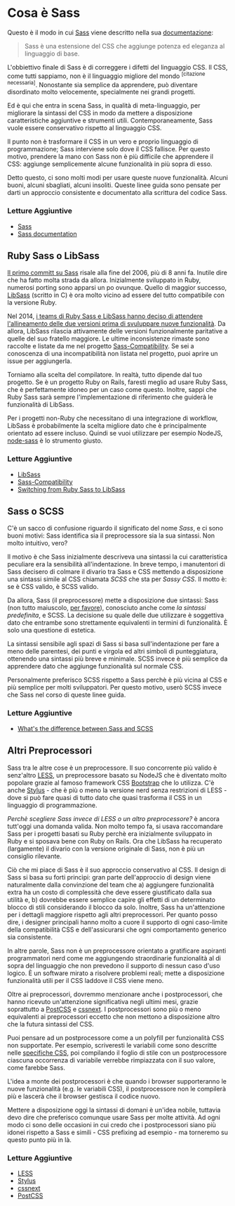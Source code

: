 
# Cosa è Sass

Questo è il modo in cui [Sass](http://sass-lang.com) viene descritto nella sua [documentazione](http://sass-lang.com/documentation/file.SASS_REFERENCE.html):

> Sass è una estensione del CSS che aggiunge potenza ed eleganza al linguaggio di base.

L'obbiettivo finale di Sass è di correggere i difetti del linguaggio CSS. Il CSS, come tutti sappiamo, non è il linguaggio migliore del mondo <sup>[citazione necessaria]</sup>. Nonostante sia semplice da apprendere, può diventare disordinato molto velocemente, specialmente nei grandi progetti.

Ed è qui che entra in scena Sass, in qualità di meta-linguaggio, per migliorare la sintassi del CSS in modo da mettere a disposizione caratteristiche aggiuntive e strumenti utili. Contemporaneamente, Sass vuole essere conservativo rispetto al linguaggio CSS.

Il punto non è trasformare il CSS in un vero e proprio linguaggio di programmazione; Sass interviene solo dove il CSS fallisce. Per questo motivo, prendere la mano con Sass non è più difficile che apprendere il CSS: aggiunge semplicemente alcune funzionalità in più sopra di esso.

Detto questo, ci sono molti modi per usare queste nuove funzionalità. Alcuni buoni, alcuni sbagliati, alcuni insoliti. Queste linee guida sono pensate per darti un approccio consistente e documentato alla scrittura del codice Sass.

### Letture Aggiuntive

* [Sass](http://sass-lang.com)
* [Sass documentation](http://sass-lang.com/documentation/file.SASS_REFERENCE.html)






## Ruby Sass o LibSass

[Il primo committ su Sass](https://github.com/hcatlin/sass/commit/fa5048ba405619273e474a50400c7243fbff54fe) risale alla fine del 2006, più di 8 anni fa. Inutile dire che ha fatto molta strada da allora. Inizialmente sviluppato in Ruby, numerosi porting sono apparsi un po ovunque. Quello di maggior successo, [LibSass](https://github.com/sass/libsass) (scritto in C) è ora molto vicino ad essere del tutto compatibile con la versione Ruby.

Nel 2014, [i teams di Ruby Sass e LibSass hanno deciso di attendere l'allineamento delle due versioni prima di svuluppare nuove funzionalità](https://github.com/sass/libsass/wiki/The-LibSass-Compatibility-Plan). Da allora, LibSass rilascia attivamente delle versioni funzionalmente paritative a quelle del suo fratello maggiore. Le ultime inconsistenze rimaste sono raccolte e listate da me nel progetto [Sass-Compatibility](http://sass-compatibility.github.io). Se sei a conoscenza di una incompatibilità non listata nel progetto, puoi aprire un issue per aggiungerla.

Torniamo alla scelta del compilatore. In realtà, tutto dipende dal tuo progetto. Se è un progetto Ruby on Rails, faresti meglio ad usare Ruby Sass, che è perfettamente idoneo per un caso come questo. Inoltre, sappi che Ruby Sass sarà sempre l'implementazione di riferimento che guiderà le funzionalità di LibSass.

Per i progetti non-Ruby che necessitano di una integrazione di workflow, LibSass è probabilmente la scelta migliore dato che è principalmente orientato ad essere incluso. Quindi se vuoi utilizzare per esempio NodeJS, [node-sass](https://github.com/sass/node-sass) è lo strumento giusto.



### Letture Aggiuntive

* [LibSass](https://github.com/sass/libsass)
* [Sass-Compatibility](http://sass-compatibility.github.io)
* [Switching from Ruby Sass to LibSass](http://www.sitepoint.com/switching-ruby-sass-libsass/)






## Sass o SCSS

C'è un sacco di confusione riguardo il significato del nome *Sass*, e ci sono buoni motivi: Sass identifica sia il preprocessore sia la sua sintassi. Non molto intuitivo, vero?

Il motivo è che Sass inizialmente descriveva una sintassi la cui caratteristica peculiare era la sensibilità all'indentazione. In breve tempo, i manutentori di Sass decisero di colmare il divario tra Sass e CSS mettendo a disposizione una sintassi simile al CSS chiamata *SCSS* che sta per *Sassy CSS*. Il motto è: se è CSS valido, è SCSS valido.

Da allora, Sass (il preprocessore) mette a disposizione due sintassi: Sass (non tutto maiuscolo, [per favore](http://sassnotsass.com)), conosciuto anche come *la sintassi predefinita*, e SCSS. La decisione su quale delle due utilizzare è soggettiva dato che entrambe sono strettamente equivalenti in termini di funzionalità. È solo una questione di estetica.

La sintassi sensibile agli spazi di Sass si basa sull'indentazione per fare a meno delle parentesi, dei punti e virgola ed altri simboli di punteggiatura, ottenendo una sintassi più breve e minimale. SCSS invece è più semplice da apprendere dato che aggiunge funzionalità sul normale CSS.

Personalmente preferisco SCSS rispetto a Sass perchè è più vicina al CSS e più semplice per molti sviluppatori. Per questo motivo, userò SCSS invece che Sass nel corso di queste linee guida.



### Letture Aggiuntive

* [What's the difference between Sass and SCSS](http://www.sitepoint.com/whats-difference-sass-scss/)






## Altri Preprocessori

Sass tra le altre cose è un preprocessore. Il suo concorrente più valido è senz'altro [LESS](http://lesscss.org/), un preprocessore basato su NodeJS che è diventato molto popolare grazie al famoso framework CSS [Bootstrap](http://getbootstrap.com/) che lo utilizza. C'è anche [Stylus](http://learnboost.github.io/stylus/) - che è più o meno la versione nerd senza restrizioni di LESS - dove si può fare quasi di tutto dato che quasi trasforma il CSS in un linguaggio di programmazione.

*Perchè scegliere Sass invece di LESS o un altro preprocessore?* è ancora tutt'oggi una domanda valida. Non molto tempo fa, si usava raccomandare Sass per i progetti basati su Ruby perchè era inizialmente sviluppato in Ruby e si sposava bene con Ruby on Rails. Ora che LibSass ha recuperato (largamente) il divario con la versione originale di Sass, non è più un consiglio rilevante.

Ciò che mi piace di Sass è il suo approccio conservativo al CSS. Il design di Sass si basa su forti princìpi: gran parte dell'approccio di design viene naturalmente dalla convinzione del team che a) aggiungere funzionalità extra ha un costo di complessità che deve essere giustificato dalla sua utilità e, b) dovrebbe essere semplice capire gli effetti di un determinato blocco di stili considerando il blocco da solo. Inoltre, Sass ha un'attenzione per i dettagli maggiore rispetto agli altri preprocessori. Per quanto posso dire, i designer principali hanno molto a cuore il supporto di ogni caso-limite della compatibilità CSS e dell'assicurarsi che ogni comportamento generico sia consistente.

In altre parole, Sass non è un preprocessore orientato a gratificare aspiranti programmatori nerd come me aggiungendo straordinarie funzionalità al di sopra del linguaggio che non prevedono il supporto di nessun caso d'uso logico. È un software mirato a risolvere problemi reali; mette a disposizione funzionalità utili per il CSS laddove il CSS viene meno.

Oltre ai preprocessori, dovremmo menzionare anche i postprocessori, che hanno ricevuto un'attenzione significativa negli ultimi mesi, grazie soprattutto a [PostCSS](https://github.com/postcss/postcss) e [cssnext](https://cssnext.github.io/). I postprocessori sono più o meno equivalenti ai preprocessori eccetto che non mettono a disposizione altro che la futura sintassi del CSS.

Puoi pensare ad un postprocessore come a un polyfill per funzionalità CSS non supportate. Per esempio, scriveresti le variabili come sono descritte nelle [specifiche CSS](http://dev.w3.org/csswg/css-variables/), poi compilando il foglio di stile con un postprocessore ciascuna occorrenza di variabile verrebbe rimpiazzata con il suo valore, come farebbe Sass.

L'idea a monte dei postprocessori è che quando i browser supporteranno le nuove funzionalità (e.g. le variabili CSS), il postprocessore non le compilerà più e lascerà che il browser gestisca il codice nuovo.

Mettere a disposizione oggi la sintassi di domani è un'idea nobile, tuttavia devo dire che preferisco comunque usare Sass per molte attività. Ad ogni modo ci sono delle occasioni in cui credo che i postprocessori siano più idonei rispetto a Sass e simili - CSS prefixing ad esempio - ma torneremo su questo punto più in là.



### Letture Aggiuntive

* [LESS](http://lesscss.org/)
* [Stylus](http://learnboost.github.io/stylus/)
* [cssnext](https://cssnext.github.io/)
* [PostCSS](https://github.com/postcss/postcss)